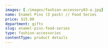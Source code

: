 ```yaml
---
images: [./images/fashion-accessory03-a.jpg]
name: Enamel Pins (3 pack) // Food Series
price: $15.00
department: gifts
slug: enamel-pins-food-series
type: fashion-accessories
contentType: product details
---
```

